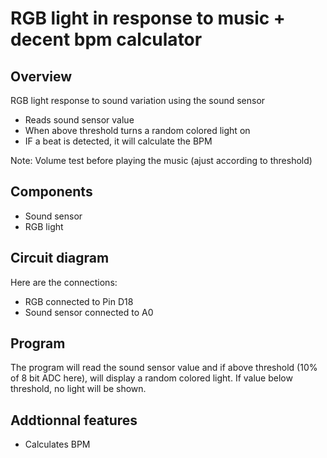 # RGB light in response to music + decent bpm calculator 

## Overview

RGB light response to sound variation using the sound sensor 

- Reads sound sensor value
- When above threshold turns a random colored light on
- IF a beat is detected, it will calculate the BPM 

Note: Volume test before playing the music (ajust according to threshold)

## Components

- Sound sensor
- RGB light

## Circuit diagram 

Here are the connections:

- RGB connected to Pin D18
- Sound sensor connected to A0


## Program

The program will read the sound sensor value and if above threshold (10% of 8 bit ADC here), will display a random colored light. If value below threshold, no light will be shown.

## Addtionnal features

- Calculates BPM 
